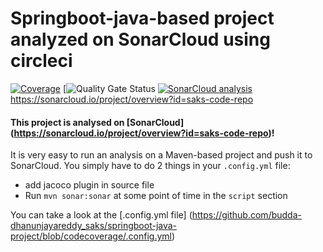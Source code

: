 # Springboot-java-based project analyzed on SonarCloud using circleci

[![Coverage](https://sonarcloud.io/api/project_badges/measure?project=dhanu0001_springboot-java-maven-project&metric=coverage)](https://sonarcloud.io/summary/new_code?id=dhanu0001_springboot-java-maven-project) [![![Quality Gate Status](https://sonarcloud.io/api/project_badges/measure?project=dhanu0001_springboot-java-maven-project&metric=alert_status)](https://sonarcloud.io/summary/new_code?id=dhanu0001_springboot-java-maven-project) [![SonarCloud analysis](https://github.com/budda-dhanunjayareddy_saks/springboot-java-project/actions/workflows/main.yml/badge.svg?branch=main)](https://github.com/budda-dhanunjayareddy_saks/springboot-java-project/actions/workflows/main.yml) https://sonarcloud.io/project/overview?id=saks-code-repo

#### This project is analysed on [SonarCloud] (https://sonarcloud.io/project/overview?id=saks-code-repo)!

It is very easy to run an analysis on a Maven-based project and push it to SonarCloud.
You simply have to do 2 things in your `.config.yml` file:
* add jacoco plugin in source file
* Run `mvn sonar:sonar` at some point of time in the `script` section

You can take a look at the [.config.yml file] (https://github.com/budda-dhanunjayareddy_saks/springboot-java-project/blob/codecoverage/.config.yml)
